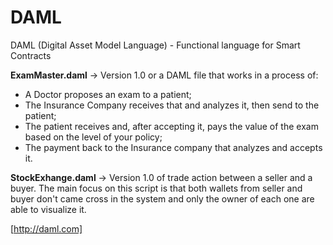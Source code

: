 # DAML
DAML (Digital Asset Model Language) - Functional language for Smart Contracts

<b>ExamMaster.daml</b> -> Version 1.0 or a DAML file that works in a process of:
- A Doctor proposes an exam to a patient;
- The Insurance Company receives that and analyzes it, then send to the patient;
- The patient receives and, after accepting it, pays the value of the exam based on the level of your policy;
- The payment back to the Insurance company that analyzes and accepts it.

<b>StockExhange.daml</b> -> Version 1.0 of trade action between a seller and a buyer. The main focus on this script is that both wallets from seller and buyer don't came cross in the system and only the owner of each one are able to visualize it.

[http://daml.com]